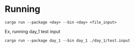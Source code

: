 # Running
```cargo run --package <day> --bin <day> <file_input>```

Ex, running day_1 test input
````
cargo run --package day_1 --bin day_1 ./day_1/test.input
````